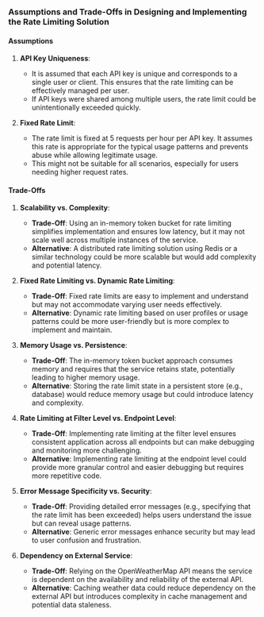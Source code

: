 ### Assumptions and Trade-Offs in Designing and Implementing the Rate Limiting Solution

#### Assumptions

1. **API Key Uniqueness**:
    - It is assumed that each API key is unique and corresponds to a single user or client. This ensures that the rate limiting can be effectively managed per user.
    - If API keys were shared among multiple users, the rate limit could be unintentionally exceeded quickly.

2. **Fixed Rate Limit**:
    - The rate limit is fixed at 5 requests per hour per API key. It assumes this rate is appropriate for the typical usage patterns and prevents abuse while allowing legitimate usage.
    - This might not be suitable for all scenarios, especially for users needing higher request rates.

#### Trade-Offs

1. **Scalability vs. Complexity**:
    - **Trade-Off**: Using an in-memory token bucket for rate limiting simplifies implementation and ensures low latency, but it may not scale well across multiple instances of the service.
    - **Alternative**: A distributed rate limiting solution using Redis or a similar technology could be more scalable but would add complexity and potential latency.

2. **Fixed Rate Limiting vs. Dynamic Rate Limiting**:
    - **Trade-Off**: Fixed rate limits are easy to implement and understand but may not accommodate varying user needs effectively.
    - **Alternative**: Dynamic rate limiting based on user profiles or usage patterns could be more user-friendly but is more complex to implement and maintain.

3. **Memory Usage vs. Persistence**:
    - **Trade-Off**: The in-memory token bucket approach consumes memory and requires that the service retains state, potentially leading to higher memory usage.
    - **Alternative**: Storing the rate limit state in a persistent store (e.g., database) would reduce memory usage but could introduce latency and complexity.

4. **Rate Limiting at Filter Level vs. Endpoint Level**:
    - **Trade-Off**: Implementing rate limiting at the filter level ensures consistent application across all endpoints but can make debugging and monitoring more challenging.
    - **Alternative**: Implementing rate limiting at the endpoint level could provide more granular control and easier debugging but requires more repetitive code.

5. **Error Message Specificity vs. Security**:
    - **Trade-Off**: Providing detailed error messages (e.g., specifying that the rate limit has been exceeded) helps users understand the issue but can reveal usage patterns.
    - **Alternative**: Generic error messages enhance security but may lead to user confusion and frustration.

6. **Dependency on External Service**:
    - **Trade-Off**: Relying on the OpenWeatherMap API means the service is dependent on the availability and reliability of the external API.
    - **Alternative**: Caching weather data could reduce dependency on the external API but introduces complexity in cache management and potential data staleness.
